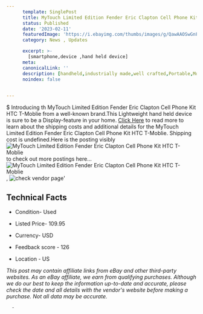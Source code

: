 ```yaml
---
      template: SinglePost
      title: MyTouch Limited Edition Fender Eric Clapton Cell Phone Kit HTC T-Moblie
      status: Published
      date: '2023-02-11'
      featuredImage: 'https://i.ebayimg.com/thumbs/images/g/QawAAOSwGnFjC7w3/s-l225.jpg'
      category: News , Updates

      excerpt: >-
        [smartphone,device ,hand held device]
      meta:
      canonicalLink: ''
      description: [handheld,industrially made,well crafted,Portable,Mobile,Compact,Convenient,Lightweight,Maneuverable,Man-portable,Miniature,Carriable,Hand-held,Light,Holdable,Transportable,Mobile device,Pocket-sized,On-the-go,Wireless,Cordless,Compact size,Convenient size, smartphone,device ,hand held device]
      noindex: false
      

---
```

$
      Introducing th MyTouch Limited Edition Fender Eric Clapton Cell Phone Kit HTC T-Moblie from a well-known brand.This Lightweight hand held device is sure to be a Display-feature in your home. [Click Here](https://www.ebay.com/itm/385407264918?hash=item59bc102896%3Ag%3AQawAAOSwGnFjC7w3&amdata=enc%3AAQAHAAAA4PnxCodIGbTTBDx%2F7zAiKDA1zMad5np5kLEdFsy54J9C7f8tXGhRSrsRyJ1%2FM8so%2B9C4MhB5XrXCY%2FirTnXYJiA%2BlSUGnB9Eul%2BhWbd4OTlytJpVIFHQ51ye45o576lAbryJ1zicEbeHJMG85PBmwqteFEEkwsmkR6BoTXVtlOYv0Gmyr79uJZ8GDbZtvPuy0tkhzpEYckfqeTeWDqwkvjLfDxPPuVSHgk8d1v5xsZV494AtwA7ll8%2BhM442mb0bukhQQmnJSZZX4gu0ld23fDIUzOJz08D4ZESz2uquxRC%2F&mkevt=1&mkcid=1&mkrid=711-53200-19255-0&campid=%253CePNCampaignId%253E&customid=%253CreferenceId%253E&toolid=10049) to read more to learn about the shipping costs and additional details for the MyTouch Limited Edition Fender Eric Clapton Cell Phone Kit HTC T-Moblie. Shipping cost is undefined.Here is the posting visibly ![MyTouch Limited Edition Fender Eric Clapton Cell Phone Kit HTC T-Moblie](https://i.ebayimg.com/thumbs/images/g/QawAAOSwGnFjC7w3/s-l225.jpg) to check out more postings here... ![MyTouch Limited Edition Fender Eric Clapton Cell Phone Kit HTC T-Moblie](https://i.ebayimg.com/images/g/QawAAOSwGnFjC7w3/s-l1600.jpg), ![check vendor page](https://origin-galleryplus.ebayimg.com/ws/web/385407264918_2_0_1/225x225.jpg,https://origin-galleryplus.ebayimg.com/ws/web/385407264918_3_0_1/225x225.jpg,https://origin-galleryplus.ebayimg.com/ws/web/385407264918_4_0_1/225x225.jpg,https://origin-galleryplus.ebayimg.com/ws/web/385407264918_5_0_1/225x225.jpg,https://origin-galleryplus.ebayimg.com/ws/web/385407264918_6_0_1/225x225.jpg,https://origin-galleryplus.ebayimg.com/ws/web/385407264918_7_0_1/225x225.jpg,https://origin-galleryplus.ebayimg.com/ws/web/385407264918_8_0_1/225x225.jpg,https://origin-galleryplus.ebayimg.com/ws/web/385407264918_9_0_1/225x225.jpg,https://origin-galleryplus.ebayimg.com/ws/web/385407264918_10_0_1/225x225.jpg,https://origin-galleryplus.ebayimg.com/ws/web/385407264918_11_0_1/225x225.jpg)'

      

 ## Technical Facts 



     
      

 - Condition- Used 


      

 - Listed Price- 109.95 


      

 - Currency- USD 


      

 - Feedback score - 126 


      

 - Location - US 


      
      

 *_This post may contain affiliate links from eBay and other third-party websites. As an eBay affiliate, we earn from qualifying purchases. Although we do our best to keep the information up-to-date and accurate, please check the date and all details with the vendor's website before making a purchase. Not all data may be accurate._*




      -
